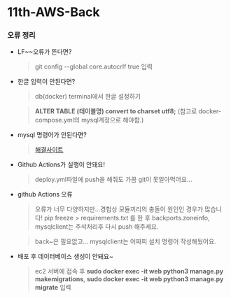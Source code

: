 # 11th-AWS-Back

### 오류 정리

- LF~~오류가 뜬다면?
    > git config --global core.autocrlf true 입력

- 한글 입력이 안된다면? 
    > db(docker) terminal에서 한글 설정하기

    > **ALTER TABLE (테이블명) convert to charset utf8;** (참고로 docker-compose.yml의 mysql계정으로 해야함.)

- mysql 명령어가 안된다면?
    > [해결사이트](https://realight.tistory.com/5)

- Github Actions가 실행이 안돼요!
    > deploy.yml파일에 push을 해줘도 가끔 git이 못알아먹어요...

- github Actions 오류
    > 오류가 너무 다양하지만...경험상 모듈끼리의 충돌이 원인인 경우가 많습니다! pip freeze > requirements.txt 를 한 후 backports.zoneinfo, mysqlclient는 주석처리후 다시 push 해주세요.

    > back~은 필요없고... mysqlclient는 어짜피 설치 명령어 작성해뒀어요.

- 배포 후 데이터베이스 생성이 안돼요~
    > ec2 서버에 접속 후 **sudo docker exec -it web python3 manage.py makemigrations**, **sudo docker exec -it web python3 manage.py migrate** 입력